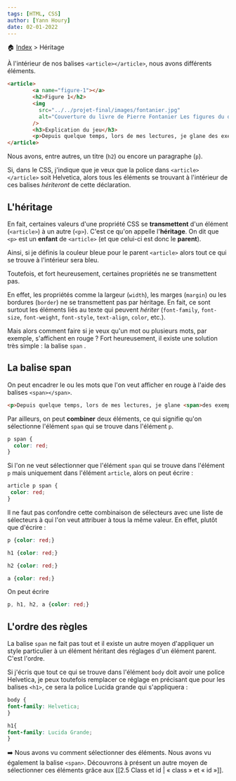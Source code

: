 ```yaml
---
tags: [HTML, CSS]
author: [Yann Houry]
date: 02-01-2022
---
```


🏠 [Index](https://github.com/YannHY/html-css-js/blob/main/index.md) > Héritage

À l'intérieur de nos balises `<article></article>`, nous avons différents éléments.

```HTML
<article>
        <a name="figure-1"></a>
        <h2>Figure 1</h2>
        <img
          src="../../projet-final/images/fontanier.jpg"
          alt="Couverture du livre de Pierre Fontanier Les figures du discours" width="250px"
        />
        <h3>Explication du jeu</h3>
        <p>Depuis quelque temps, lors de mes lectures, je glane des exemples de <a href="https://www.ralentirtravaux.com/lettres/cours/figures_style.php">figures de style</a> afin d’en faire des exercices pour mes élèves de troisième. Comme j’attends d’en avoir davantage, je n’ai pas commencé ces exercices. Mais, pour vous en donner un avant goût, je vous propose un petit jeu.</p>
</article>
```

Nous avons, entre autres, un titre (`h2`) ou encore un paragraphe (`p`).

Si, dans le CSS, j'indique que je veux que la police dans `<article></article>` soit Helvetica, alors tous les éléments se trouvant à l'intérieur de ces balises *hériteront* de cette déclaration.

## L'héritage
En fait, certaines valeurs d'une propriété CSS se **transmettent** d'un élément (`<article>`) à un autre (`<p>`).  C'est ce qu'on appelle l'**héritage**. On dit que `<p>` est un **enfant** de `<article>` (et que celui-ci est donc le **parent**).

Ainsi, si je définis la couleur bleue pour le parent `<article>` alors tout ce qui se trouve à l'intérieur sera bleu.

Toutefois, et fort heureusement, certaines propriétés ne se transmettent pas.

En effet, les propriétés comme la largeur (`width`), les marges (`margin`) ou les bordures (`border`) ne se transmettent pas par héritage. En fait, ce sont surtout les éléments liés au texte qui peuvent *hériter* (`font-family`, `font-size`, `font-weight`, `font-style`, `text-align`, `color`, etc.).

Mais alors comment faire si je veux qu'un mot ou plusieurs mots, par exemple, s'affichent en rouge ? Fort heureusement, il existe une solution très simple : la balise `span` .

## La balise span
On peut encadrer le ou les mots que l'on veut afficher en rouge à l'aide des balises `<span></span>`.

```HTML
<p>Depuis quelque temps, lors de mes lectures, je glane <span>des exemples de figures de style</span></p>
```

Par ailleurs, on peut **combiner** deux éléments, ce qui signifie qu'on sélectionne l'élément `span`  qui se trouve dans l'élément `p`.

```CSS
p span {
  color: red;
}
```

Si l'on ne veut sélectionner que l'élément `span`  qui se trouve dans l'élément `p` mais uniquement dans l'élément `article`, alors on peut écrire :

 ```CSS
article p span {
  color: red;
}
```

Il ne faut pas confondre cette combinaison de sélecteurs avec une liste de sélecteurs à qui l'on veut attribuer à tous la même valeur. En effet, plutôt que d'écrire :

```CSS
p {color: red;}

h1 {color: red;}

h2 {color: red;}

a {color: red;}
```

On peut écrire

 ```CSS
p, h1, h2, a {color: red;}
```

## L'ordre des règles
La balise `span` ne fait pas tout et il existe un autre moyen d'appliquer un style particulier à un élément héritant des réglages d'un élément parent. C'est l'ordre.

Si j'écris que tout ce qui se trouve dans l'élément `body` doit avoir une police Helvetica, je peux toutefois remplacer ce réglage en précisant que pour les balises `<h1>`, ce sera la police Lucida grande qui s'appliquera :

```CSS
body {
font-family: Helvetica;
}

h1{
font-family: Lucida Grande;
}
```

➡️ Nous avons vu comment sélectionner des éléments. Nous avons vu également la balise `<span>`. Découvrons à présent un autre moyen de sélectionner ces éléments grâce aux [[2.5 Class et id | « class » et « id »]].
